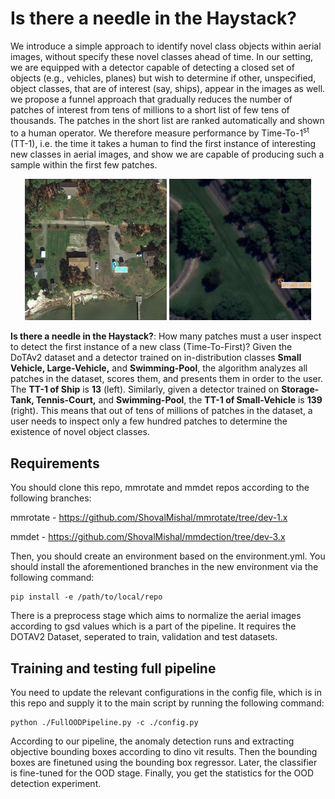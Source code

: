 # Is there a needle in the Haystack?
We introduce a simple approach to identify novel class objects within aerial images, without specify these novel classes
ahead of time. In our setting, we are equipped with a detector capable of detecting a closed set of objects 
(e.g., vehicles, planes) but wish to determine if other, unspecified, object classes, that are of interest (say, ships),
appear in the images as well. we propose a funnel approach that gradually reduces the number of patches of interest from 
tens of millions to a short list of few tens of thousands. The patches in the short list are ranked automatically and 
shown to a human operator. We therefore measure performance by Time-To-$1^{\text{st}}$ (TT-1), i.e. the time it takes a 
human to find the first instance of interesting new classes in aerial images, and show we are capable of producing such 
a sample within the first few patches.

<p align="center">
  <img src="results_for_paper/figures_for_paper/09_ship_revealing_experiemnt_1.png" width="45%" alt="Novel Class Ship">
  <img src="results_for_paper/figures_for_paper/10_small_vehicle_revealing_experiment_1.png" width="45%" alt="Novel Class Small Vehicle">
</p>

**Is there a needle in the Haystack?**: How many patches must a user inspect to detect the first instance of a new class (Time-To-First)? Given the DoTAv2 dataset and a detector trained on in-distribution classes **Small Vehicle, Large-Vehicle,** and **Swimming-Pool**, the algorithm analyzes all patches in the dataset, scores them, and presents them in order to the user.
The **TT-1 of Ship** is **13** (left). Similarly, given a detector trained on **Storage-Tank, Tennis-Court,** and **Swimming-Pool**, the **TT-1 of Small-Vehicle** is **139** (right).
This means that out of tens of millions of patches in the dataset, a user needs to inspect only a few hundred patches to determine the existence of novel object classes.

## Requirements
You should clone this repo, mmrotate and mmdet repos according to the following branches:

mmrotate - https://github.com/ShovalMishal/mmrotate/tree/dev-1.x

mmdet - https://github.com/ShovalMishal/mmdection/tree/dev-3.x

Then, you should create an environment based on the environment.yml.
You should install the aforementioned branches in the new environment via the following command:
```shell
pip install -e /path/to/local/repo
``` 

There is a preprocess stage which aims to normalize the aerial images according to gsd values which is a part of the pipeline. It requires the DOTAV2 Dataset, seperated to train, validation and test datasets.

## Training and testing full pipeline
You need to update the relevant configurations in the config file, which is in this repo and supply it to the main script by running the following command:
```shell
python ./FullOODPipeline.py -c ./config.py 
``` 
According to our pipeline, the anomaly detection runs and extracting objective bounding boxes according to dino vit results. Then the bounding boxes are finetuned using the bounding box regressor.
Later, the classifier is fine-tuned for the OOD stage. 
Finally, you get the statistics for the OOD detection experiment.
